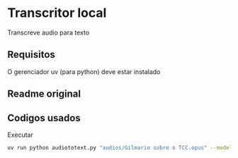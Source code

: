 # Transcritor local

Transcreve audio para texto

## Requisitos

O gerenciador uv (para python) deve estar instalado

## Readme original


## Codigos usados

Executar
```bash
uv run python audiototext.py "audios/Gilmario sobre o TCC.opus" --model large-v3 --output_dir txt --output_format txt --language Portuguese
```
